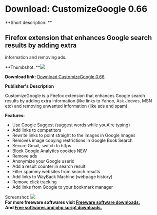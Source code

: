 # Download: CustomizeGoogle 0.66

**Short description: **

## Firefox extension that enhances Google search results by adding extra
information and removing ads.

  
**Thumbshot: **![](http://www.freewarefiles.com/screenshot/customizegoogle_md.gif)   
  
**Download link:** [Download CustomizeGoogle 0.66](http://freesoftwares.boysofts.com/CustomizeGoogle_program_19942.html)  
  

**Publisher's Description**  
  

CustomizeGoogle is a Firefox extension that enhances Google search results by
adding extra information (like links to Yahoo, Ask Jeeves, MSN etc) and
removing unwanted information (like ads and spam).

**Features:**

  * Use Google Suggest (suggest words while youA're typing) 
  * Add links to competitors 
  * Rewrite links to point straight to the images in Google Images 
  * Removes image copying restrictions in Google Book Search 
  * Secure Gmail, switch to https 
  * Block Google Analytics cookies NEW 
  * Remove ads 
  * Anonymize your Google userid 
  * Add a result counter in search result 
  * Filter spammy websites from search results 
  * Add links to WayBack Machine (webpage history) 
  * Remove click tracking 
  * Add links from Google to your bookmark manager 

  
  
Screenshot: ![](http://www.freewarefiles.com/screenshot/customizegoogle.gif)  
**For more freeware softwares visit [Freeware software downloads.](http://freesoftwares.boysofts.com/)**   
**And [Free softwares and php script downloads.](http://www.boysofts.com/)**

